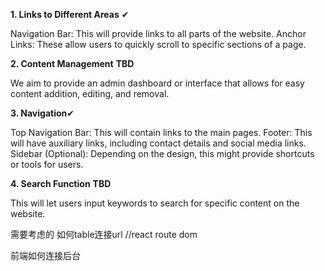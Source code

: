 **1. Links to Different Areas** ✔

Navigation Bar: This will provide links to all parts of the website.
Anchor Links: These allow users to quickly scroll to specific sections of a page.


**2. Content Management** **TBD**

We aim to provide an admin dashboard or interface that allows for easy content addition, editing, and removal.


**3. Navigation**✔

Top Navigation Bar: This will contain links to the main pages.
Footer: This will have auxiliary links, including contact details and social media links.
Sidebar (Optional): Depending on the design, this might provide shortcuts or tools for users.


**4. Search Function** **TBD**

This will let users input keywords to search for specific content on the website.

需要考虑的 如何table连接url //react route dom 

前端如何连接后台

